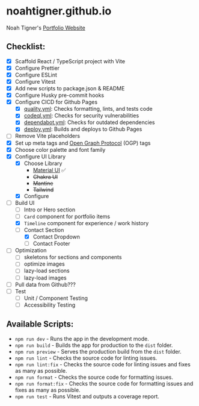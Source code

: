 # noahtigner.github.io

Noah Tigner's [Portfolio Website](https://noahtigner.com)

## Checklist:

- [x] Scaffold React / TypeScript project with Vite
- [x] Configure Prettier
- [x] Configure ESLint
- [x] Configure Vitest
- [x] Add new scripts to package.json & README
- [x] Configure Husky pre-commit hooks
- [x] Configure CICD for Github Pages
  - [x] [quality.yml](https://github.com/noahtigner/noahtigner.github.io/blob/main/.github/workflows/quality.yml): Checks formatting, lints, and tests code
  - [x] [codeql.yml](https://github.com/noahtigner/noahtigner.github.io/blob/main/.github/workflows/codeql.yml): Checks for security vulnerabilities
  - [x] [dependabot.yml](https://github.com/noahtigner/noahtigner.github.io/blob/main/.github/dependabot.yml): Checks for outdated dependencies
  - [x] [deploy.yml](https://github.com/noahtigner/noahtigner.github.io/blob/main/.github/workflows/deploy.yml): Builds and deploys to Github Pages
- [ ] Remove Vite placeholders
- [x] Set up meta tags and [Open Graph Protocol](https://ogp.me/) (OGP) tags
- [x] Choose color palette and font family
- [x] Configure UI Library
  - [x] Choose Library
    - [Material UI](https://material-ui.com/) :white_check_mark:
    - ~~Chakra UI~~
    - ~~Mantine~~
    - ~~Tailwind~~
  - [x] Configure
- [ ] Build UI
  - [ ] Intro or Hero section
  - [ ] `Card` component for portfolio items
  - [x] `Timeline` component for experience / work history
  - [ ] Contact Section
    - [x] Contact Dropdown
    - [ ] Contact Footer
- [ ] Optimization
  - [ ] skeletons for sections and components
  - [ ] optimize images
  - [ ] lazy-load sections
  - [ ] lazy-load images
- [ ] Pull data from Github???
- [ ] Test
  - [ ] Unit / Component Testing
  - [ ] Accessibility Testing

## Available Scripts:

- `npm run dev` - Runs the app in the development mode.
- `npm run build` - Builds the app for production to the `dist` folder.
- `npm run preview` - Serves the production build from the `dist` folder.
- `npm run lint` - Checks the source code for linting issues.
- `npm run lint:fix` - Checks the source code for linting issues and fixes as many as possible.
- `npm run format` - Checks the source code for formatting issues.
- `npm run format:fix` - Checks the source code for formatting issues and fixes as many as possible.
- `npm run test` - Runs Vitest and outputs a coverage report.
